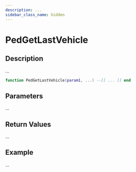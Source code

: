 ```yaml
---
description: ...
sidebar_class_name: hidden
---
```


# PedGetLastVehicle

## Description

...

```lua
function PedGetLastVehicle(param1, ...) --[[ ... ]] end
```

## Parameters

...

## Return Values

...

## Example

...

